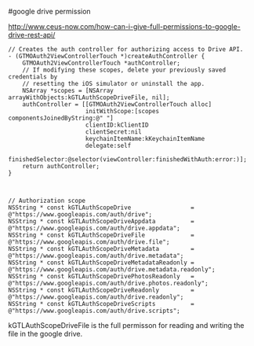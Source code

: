 #google drive permission

http://www.ceus-now.com/how-can-i-give-full-permissions-to-google-drive-rest-api/

	// Creates the auth controller for authorizing access to Drive API.
	- (GTMOAuth2ViewControllerTouch *)createAuthController {
	    GTMOAuth2ViewControllerTouch *authController;
	    // If modifying these scopes, delete your previously saved credentials by
	    // resetting the iOS simulator or uninstall the app.
	    NSArray *scopes = [NSArray arrayWithObjects:kGTLAuthScopeDriveFile, nil];
	    authController = [[GTMOAuth2ViewControllerTouch alloc]
	                      initWithScope:[scopes componentsJoinedByString:@" "]
	                      clientID:kClientID
	                      clientSecret:nil
	                      keychainItemName:kKeychainItemName
	                      delegate:self
	                      finishedSelector:@selector(viewController:finishedWithAuth:error:)];
	    return authController;
	}
	
	
	
	// Authorization scope
	NSString * const kGTLAuthScopeDrive                 = @"https://www.googleapis.com/auth/drive";
	NSString * const kGTLAuthScopeDriveAppdata          = @"https://www.googleapis.com/auth/drive.appdata";
	NSString * const kGTLAuthScopeDriveFile             = @"https://www.googleapis.com/auth/drive.file";
	NSString * const kGTLAuthScopeDriveMetadata         = @"https://www.googleapis.com/auth/drive.metadata";
	NSString * const kGTLAuthScopeDriveMetadataReadonly = @"https://www.googleapis.com/auth/drive.metadata.readonly";
	NSString * const kGTLAuthScopeDrivePhotosReadonly   = @"https://www.googleapis.com/auth/drive.photos.readonly";
	NSString * const kGTLAuthScopeDriveReadonly         = @"https://www.googleapis.com/auth/drive.readonly";
	NSString * const kGTLAuthScopeDriveScripts          = @"https://www.googleapis.com/auth/drive.scripts";



kGTLAuthScopeDriveFile is the full permisson for reading and writing the file in the google drive.
